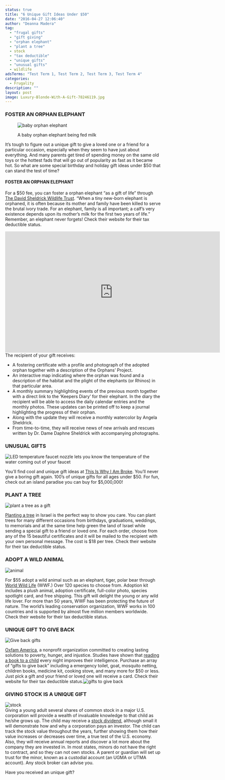 ```yaml
---
status: true
title: "6 Unique Gift Ideas Under $50"
date: "2016-04-27 12:06:40"
author: "Deanna Madera"
tag:
  - "frugal gifts"
  - "gift giving"
  - "orphan elephant"
  - "plant a tree"
  - stock
  - "tax deductible"
  - "unique gifts"
  - "unusual gifts"
  - wildlife
adsTerms: "Test Term 1, Test Term 2, Test Term 3, Test Term 4"
categories:
  - Frugality
description: ""
layout: post
image: Luxury-Blonde-With-A-Gift-78246119.jpg
---
```


### FOSTER AN ORPHAN ELEPHANT

<figure aria-describedby="caption-attachment-3244" class="wp-caption alignnone" id="attachment_3244" style="width: 640px">

![baby orphan elephant](/posts/bigstock-Baby-Elephant-Being-Fed-Milk-30020138-1024x681.jpg)<figcaption class="wp-caption-text" id="caption-attachment-3244">A baby orphan elephant being fed milk</figcaption></figure>

It’s tough to figure out a unique gift to give a loved one or a friend for a particular occasion, especially when they seem to have just about everything. And many parents get tired of spending money on the same old toys or the hottest fads that will go out of popularity as fast as it became hot. So what are some special birthday and holiday gift ideas under $50 that can stand the test of time?

#### FOSTER AN ORPHAN ELEPHANT

For a $50 fee, you can foster a orphan elephant “as a gift of life” through [The David Sheldrick Wildlife Trust](https://www.sheldrickwildlifetrust.org/asp/fostering.asp). “When a tiny new-born elephant is orphaned, it is often because its mother and family have been killed to serve the brutal ivory trade. For an elephant, family is all important; a calf’s very existence depends upon its mother’s milk for the first two years of life.” Remember, an elephant never forgets! Check their website for their tax deductible status.

<iframe allow="accelerometer; autoplay; encrypted-media; gyroscope; picture-in-picture" allowfullscreen="" frameborder="0" height="392" loading="lazy" src="https://www.youtube.com/embed/jLL-0fSgCV4?feature=oembed" title="Adopt me | Sheldrick Trust" width="696"></iframe>  
The recipient of your gift receives:

- A fostering certificate with a profile and photograph of the adopted orphan together with a description of the Orphans’ Project.
- An interactive map indicating where the orphan was found and a description of the habitat and the plight of the elephants (or Rhinos) in that particular area.
- A monthly summary highlighting events of the previous month together with a direct link to the ‘Keepers Diary’ for their elephant. In the diary the recipient will be able to access the daily calendar entries and the monthly photos. These updates can be printed off to keep a journal highlighting the progress of their orphan.
- Along with the update they will receive a monthly watercolor by Angela Sheldrick.
- From time-to-time, they will receive news of new arrivals and rescues written by Dr. Dame Daphne Sheldrick with accompanying photographs.

### UNUSUAL GIFTS

![LED temperature faucet nozzle lets you know the temperature of the water coming out of your faucet](/posts/led-temperature-faucet-nozzle-300x250.jpg)

You’ll find cool and unique gift ideas at [This Is Why I Am Broke](https://www.thisiswhyimbroke.com/new/). You’ll never give a boring gift again. 100’s of unique gifts for all ages under $50. For fun, check out an island paradise you can buy for $5,000,000!

### PLANT A TREE

![plant a tree as a gift](/posts/childrensforestcertificate78611-693x1024.jpg)

[Planting a tree](https://www.jnf.org/support/tree-planting-center/?referrer=https://www.google.com/) in Israel is the perfect way to show you care. You can plant trees for many different occasions from birthdays, graduations, weddings, to memorials and at the same time help green the land of Israel while sending a special gift to a friend or loved one. For each order, choose from any of the 15 beautiful certificates and it will be mailed to the recipient with your own personal message. The cost is $18 per tree. Check their website for their tax deductible status.

### ADOPT A WILD ANIMAL

![animal](/posts/Tiger.jpg)

For $55 adopt a wild animal such as an elephant, tiger, polar bear through [World Wild Life](https://gifts.worldwildlife.org/gift-center/gifts/Species-Adoptions.aspx?sc=AWY1600WCGC1&gclid=Cj0KEQiAkIWzBRDK1ayo-Yjt38wBEiQAi7NnP9ObA0mFjVtVdDpoeeB_BfmPX3nEZeRAT48_pHABGyoaAs5t8P8HAQ) (WWF.) Over 120 species to choose from. Adoption kit includes a plush animal, adoption certificate, full-color photo, species spotlight card, and free shipping. This gift will delight the young or any wild life lover. For more than 50 years, WWF has been protecting the future of nature. The world’s leading conservation organization, WWF works in 100 countries and is supported by almost five million members worldwide. Check their website for their tax deductible status.

### UNIQUE GIFT TO GIVE BACK

![Give back gifts](/posts/give-back-1024x681.jpg)

[Oxfam America](https://www.oxfamamericaunwrapped.com/how-it-works/), a nonprofit organization committed to creating lasting solutions to poverty, hunger, and injustice. Studies have shown that [reading a book to a child](/reading-to-your-child-15-minutes-tonight-will-improve-their-intelligence) every night improves their intelligence. Purchase an array of “gifts to give back” including a emergency toilet, goat, mosquito netting, children books, medicine kit, cooking stove, and many more for $50 or less. Just pick a gift and your friend or loved one will receive a card. Check their website for their tax deductible status.![gifts to give back](/posts/howitworks2.jpg)

### GIVING STOCK IS A UNIQUE GIFT

![stock](/posts/Stock-exchange-1024x707.jpg)  
Giving a young adult several shares of common stock in a major U.S. corporation will provide a wealth of invaluable knowledge to that child as he/she grows up. The child may receive a [stock dividend](/a-beginners-guide-to-stocks-that-pay-dividends), although small it will demonstrate how and why a corporation pays an investor. The child can track the stock value throughout the years, further showing them how their value increases or decreases over time, a true test of the U.S. economy. Also, they will receive annual reports and discover a lot more about the company they are invested in. In most states, minors do not have the right to contract, and so they can not own stocks. A parent or guardian will set up trust for the minor, known as a custodial account (an UGMA or UTMA account). Any stock broker can advise you.

Have you received an unique gift?
